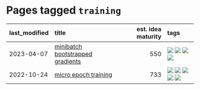 # Pages tagged `training`

|last_modified|title|est. idea maturity|tags
|:---|:---|---:|:---|
|2023-04-07|[minibatch bootstrapped gradients](../minibatch-bootstrapped-gradients.md)|550|[![](https://img.shields.io/badge/tag-experimental-35b163)](../tags/experimental.md) [![](https://img.shields.io/badge/tag-optimization-2b1224)](../tags/optimization.md) [![](https://img.shields.io/badge/tag-training-abf295)](../tags/training.md) [![](https://img.shields.io/badge/tag-wip-dad82b)](../tags/wip.md)|
|2022-10-24|[micro epoch training](../micro-epoch.md)|733|[![](https://img.shields.io/badge/tag-augmentation-b08442)](../tags/augmentation.md) [![](https://img.shields.io/badge/tag-dataset-77485f)](../tags/dataset.md) [![](https://img.shields.io/badge/tag-heuristics-e6ab9)](../tags/heuristics.md) [![](https://img.shields.io/badge/tag-tooling-9c3a4a)](../tags/tooling.md) [![](https://img.shields.io/badge/tag-training-abf295)](../tags/training.md)|